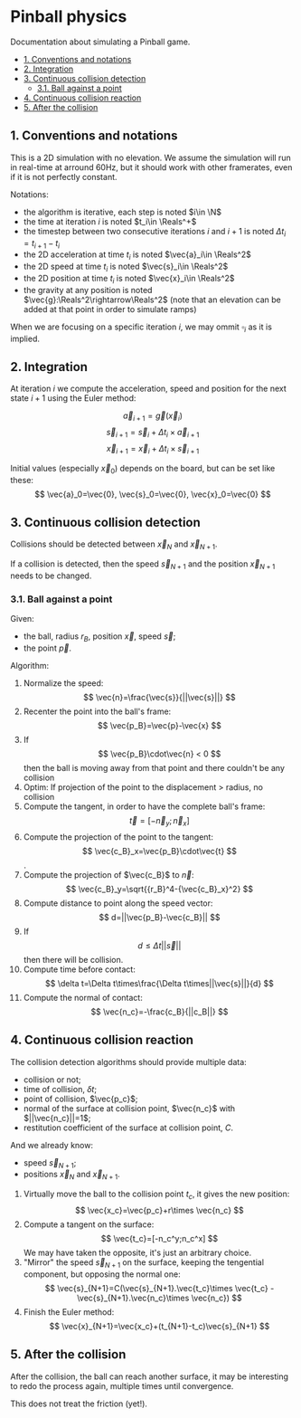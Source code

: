 # Pinball physics

Documentation about simulating a Pinball game.

- [1. Conventions and notations](#1-conventions-and-notations)
- [2. Integration](#2-integration)
- [3. Continuous collision detection](#3-continuous-collision-detection)
  - [3.1. Ball against a point](#31-ball-against-a-point)
- [4. Continuous collision reaction](#4-continuous-collision-reaction)
- [5. After the collision](#5-after-the-collision)

## 1. Conventions and notations

This is a 2D simulation with no elevation. We assume the simulation will run in real-time at arround 60Hz, but it should work with other framerates, even if it is not perfectly constant.

Notations:
- the algorithm is iterative, each step is noted $i\in \N$
- the time at iteration $i$ is noted $t_i\in \Reals^+$
- the timestep between two consecutive iterations $i$ and $i+1$ is noted ${\Delta t}_i=t_{i+1}-t_i$
- the 2D acceleration at time $t_i$ is noted $\vec{a}_i\in \Reals^2$
- the 2D speed at time $t_i$ is noted $\vec{s}_i\in \Reals^2$
- the 2D position at time $t_i$ is noted $\vec{x}_i\in \Reals^2$
- the gravity at any position is noted $\vec{g}:\Reals^2\rightarrow\Reals^2$ (note that an elevation can be added at that point in order to simulate ramps)

When we are focusing on a specific iteration $i$, we may ommit $\square_i$ as it is implied.

## 2. Integration

At iteration $i$ we compute the acceleration, speed and position for the next state $i+1$ using the Euler method:

$$ \vec{a}_{i+1}=\vec{g}(\vec{x}_i) $$
$$ \vec{s}_{i+1} = \vec{s}_i + {\Delta t}_i \times \vec{a}_{i+1} $$
$$ \vec{x}_{i+1} = \vec{x}_i + {\Delta t}_i \times \vec{s}_{i+1} $$

Initial values (especially $\vec{x}_0$) depends on the board, but can be set like these:
$$ \vec{a}_0=\vec{0}, \vec{s}_0=\vec{0}, \vec{x}_0=\vec{0} $$

## 3. Continuous collision detection

Collisions should be detected between $\vec{x}_N$ and $\vec{x}_{N+1}$.

If a collision is detected, then the speed $\vec{s}_{N+1}$ and the position $\vec{x}_{N+1}$ needs to be changed.

### 3.1. Ball against a point

Given:
- the ball, radius $r_B$, position $\vec{x}$, speed $\vec{s}$;
- the point $\vec{p}$.

Algorithm:
1. Normalize the speed: $$ \vec{n}=\frac{\vec{s}}{||\vec{s}||} $$
1. Recenter the point into the ball's frame: $$ \vec{p_B}=\vec{p}-\vec{x} $$
1. If $$ \vec{p_B}\cdot\vec{n} < 0 $$ then the ball is moving away from that point and there couldn't be any collision
1. Optim: If projection of the point to the displacement > radius, no collision
1. Compute the tangent, in order to have the complete ball's frame: $$ \vec{t}=[-\vec{n}_y; \vec{n}_x] $$
1. Compute the projection of the point to the tangent: $$ \vec{c_B}_x=\vec{p_B}\cdot\vec{t} $$.
1. Compute the projection of $\vec{c_B}$ to $\vec{n}$: $$ \vec{c_B}_y=\sqrt{{r_B}^4-{\vec{c_B}_x}^2} $$
1. Compute distance to point along the speed vector: $$ d=||\vec{p_B}-\vec{c_B}|| $$
1. If $$ d \le \Delta t||\vec{s}|| $$ then there will be collision.
1. Compute time before contact: $$ \delta t=\Delta t\times\frac{\Delta t\times||\vec{s}||}{d} $$
1. Compute the normal of contact: $$ \vec{n_c}=-\frac{c_B}{||c_B||} $$

## 4. Continuous collision reaction

The collision detection algorithms should provide multiple data:
- collision or not;
- time of collision, $\delta t$;
- point of collision, $\vec{p_c}$;
- normal of the surface at collision point, $\vec{n_c}$ with $||\vec{n_c}||=1$;
- restitution coefficient of the surface at collision point, $C$.

And we already know:
- speed $\vec{s}_{N+1}$;
- positions $\vec{x}_N$ and $\vec{x}_{N+1}$.

1. Virtually move the ball to the collision point $t_c$, it gives the new position:
   $$ \vec{x_c}=\vec{p_c}+r\times \vec{n_c} $$
2. Compute a tangent on the surface:
   $$ \vec{t_c}=[-n_c^y;n_c^x] $$
   We may have taken the opposite, it's just an arbitrary choice.
3. "Mirror" the speed $\vec{s}_{N+1}$ on the surface, keeping the tengential component, but opposing the normal one:
   $$ \vec{s}_{N+1}=C(\vec{s}_{N+1}.\vec{t_c}\times \vec{t_c} - \vec{s}_{N+1}.\vec{n_c}\times \vec{n_c}) $$
4. Finish the Euler method:
   $$ \vec{x}_{N+1}=\vec{x_c}+(t_{N+1}-t_c)\vec{s}_{N+1} $$

## 5. After the collision

After the collision, the ball can reach another surface, it may be interesting to redo the process again, multiple times until convergence.

This does not treat the friction (yet!).
